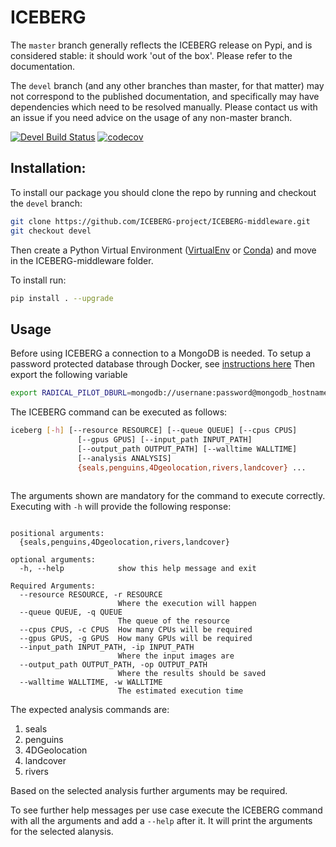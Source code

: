 # ICEBERG

The `master` branch generally reflects the ICEBERG release on Pypi, and is
considered stable: it should work 'out of the box'. Please refer to the documentation.

The `devel` branch (and any other branches than master, for that matter)
may not correspond to the published documentation, and specifically may have
dependencies which need to be resolved manually.  Please contact us with an issue
if you need advice on the usage of any non-master branch.

[![Devel Build Status](https://travis-ci.com/iceberg-project/ICEBERG-middleware.svg?branch=devel)](https://travis-ci.com/iceberg-project/ICEBERG-middleware) [![codecov](https://codecov.io/gh/iceberg-project/ICEBERG-middleware/branch/devel/graph/badge.svg)](https://codecov.io/gh/iceberg-project/ICEBERG-middleware)

## Installation:

To install our package you should clone the repo by running and checkout the `devel` branch:
```bash
git clone https://github.com/ICEBERG-project/ICEBERG-middleware.git
git checkout devel
```

Then create a Python Virtual Environment ([VirtualEnv](https://virtualenv.pypa.io/en/latest/) or
[Conda](https://conda.io/projects/conda/en/latest/user-guide/tasks/manage-environments.html?))
and move in the ICEBERG-middleware folder.

To install run:
```bash
pip install . --upgrade
```

## Usage

Before using ICEBERG a connection to a MongoDB is needed. To setup a password 
protected database through Docker, see [instructions here](https://hackernoon.com/securing-mongodb-on-your-server-1fc50bd1267b)
Then export the following variable

```bash
export RADICAL_PILOT_DBURL=mongodb://usernane:password@mongodb_hostname:port/db_name
```

The ICEBERG command can be executed as follows:
```bash
iceberg [-h] [--resource RESOURCE] [--queue QUEUE] [--cpus CPUS]
               [--gpus GPUS] [--input_path INPUT_PATH]
               [--output_path OUTPUT_PATH] [--walltime WALLTIME]
               [--analysis ANALYSIS]
               {seals,penguins,4Dgeolocation,rivers,landcover} ...
               
```

The arguments shown are mandatory for the command to execute correctly. Executing with `-h` will
provide the following response:
```

positional arguments:
  {seals,penguins,4Dgeolocation,rivers,landcover}

optional arguments:
  -h, --help            show this help message and exit

Required Arguments:
  --resource RESOURCE, -r RESOURCE
                        Where the execution will happen
  --queue QUEUE, -q QUEUE
                        The queue of the resource
  --cpus CPUS, -c CPUS  How many CPUs will be required
  --gpus GPUS, -g GPUS  How many GPUs will be required
  --input_path INPUT_PATH, -ip INPUT_PATH
                        Where the input images are
  --output_path OUTPUT_PATH, -op OUTPUT_PATH
                        Where the results should be saved
  --walltime WALLTIME, -w WALLTIME
                        The estimated execution time
```

The expected analysis commands are:
1. seals
2. penguins
3. 4DGeolocation
4. landcover
5. rivers

Based on the selected analysis further arguments may be required. 

To see further help messages per use case execute the ICEBERG command with all the arguments
and add a `--help` after it. It will print the arguments for the selected alanysis.
